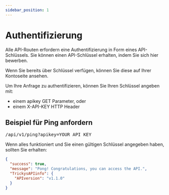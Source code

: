 ```yaml
---
sidebar_position: 1
---
```


# Authentifizierung

Alle API-Routen erfordern eine Authentifizierung in Form eines API-Schlüssels. Sie können einen API-Schlüssel erhalten, indem Sie sich hier bewerben.

Wenn Sie bereits über Schlüssel verfügen, können Sie diese auf Ihrer Kontoseite ansehen.

Um Ihre Anfrage zu authentifizieren, können Sie Ihren Schlüssel angeben mit:


- einem <span class="code-text">apikey</span> GET Parameter, oder
- einem <span class="code-text">X-API-KEY</span> HTTP Header

## Beispiel für Ping anfordern

<pre>
/api/v1/ping?apikey=<span class="code-text">YOUR_API_KEY</span>
</pre>

Wenn alles funktioniert und Sie einen gültigen Schlüssel angegeben haben, sollten Sie erhalten:

```json
{
  "success": true,
  "message": "Pong! Congratulations, you can access the API.",
  "TrickysAPIinfo": {
    "APIversion": "v1.1.0"
  }
}
```